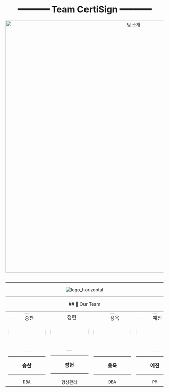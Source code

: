 <div align="center">
  <h1>━━━━━━ Team CertiSign ━━━━━━</h1>

  <!-- 팀 소개 이미지 -->
  <img src="https://github.com/user-attachments/assets/4e440f6d-53c4-49b3-9deb-2d198c587f3d" width="800" alt="팀 소개">
  
  <br />
  <br />
<hr>
<div align="center">
  <img src="https://github.com/user-attachments/assets/9ef6cad7-b464-4234-bf09-4b57d1b3d8e4" alt="logo_horizontal">
</div>

<hr>
## 👥 Our Team

<div align="center">
<table>
  <tr>
    <td align="center" width="200">
      <img src="https://github.com/user-attachments/assets/eb3c20b9-34bb-412e-bf7e-510a397f0dbd" width="120" height="120" style="border-radius: 50%;" alt="승찬">
      <br />
      <hr width="120px" />
      <b>승찬</b>
      <hr width="120px" />
      <code>DBA</code>
      <br />
    </td>
    <td align="center" width="200">
      <img src="https://github.com/user-attachments/assets/c1a8dfc5-7bbd-4cbf-897d-0c9116ffa484" width="120" height="120" style="border-radius: 50%;" alt="정현">
      <br />
      <hr width="120px" />
      <b>정현</b>
      <hr width="120px" />
      <code>형상관리</code>
      <br />
    </td>
    <td align="center" width="200">
      <img src="https://github.com/user-attachments/assets/bc194d30-582b-4953-8a79-6f32ed76639d" width="120" height="120" style="border-radius: 50%;" alt="용욱">
      <br />
      <hr width="120px" />
      <b>용욱</b>
      <hr width="120px" />
      <code>DBA</code>
      <br />
    </td>
    <td align="center" width="200">
      <img src="https://github.com/user-attachments/assets/f9015d98-56e5-4663-b924-03eb6238aabd" width="120" height="120" style="border-radius: 50%;" alt="예진">
      <br />
      <hr width="120px" />
      <b>예진</b>
      <hr width="120px" />
      <code>PM</code>
      <br />
    </td>
  </tr>
</table>
</div>






